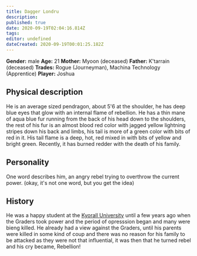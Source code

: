 ```yaml
---
title: Dagger Londru
description: 
published: true
date: 2020-09-19T02:04:16.814Z
tags: 
editor: undefined
dateCreated: 2020-09-19T00:01:25.182Z
---
```


**Gender:** male
**Age:** 21
**Mother:** Myoon (deceased)
**Father:** K'tarrain (deceased)
**Trades:** Rogue (Journeyman), Machina Technology (Apprentice)
**Player:** Joshua

## Physical description

He is an average sized pendragon, about 5'6 at the shoulder, he has deep blue eyes that glow with an internal flame of rebellion. He has a thin mane of aqua blue fur running from the back of his head down to the shoulders, the rest of his fur is an almost blood red color with jagged yellow lightning stripes down his back and limbs, his tail is more of a green color with bits of red in it. His tail flame is a deep, hot, red mixed in with bits of yellow and bright green. Recently, it has burned redder with the death of his family.

## Personality

One word describes him, an angry rebel trying to overthrow the current power. (okay, it's not one word, but you get the idea)

## History

He was a happy student at the [Kyorall University](/schools/kyorall-university) until a few years ago when the Graders took power and the period of opresssion began and many were bieng killed. He already had a view against the Graders, until his parents were killed in some kind of coup and there was no reason for his family to be attacked as they were not that influential, it was then that he turned rebel and his cry became, Rebellion!